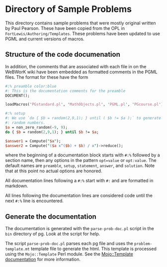 # Directory of Sample Problems

This directory contains sample problems that were mostly original written by Paul Pearson. These have been copied from
the OPL in `FortLewis/Authoring/Templates`. These problems have been updated to use PGML and current versions of macros.

## Structure of the code documenation

In addition, the comments that are associated with each file in on the WeBWorK wiki have been embedded as formatted
comments in the PGML files. The format for these have the form

```perl
#:% preamble color:blue
#: This is the documentation comments for the preamble
DOCUMENT();

loadMacros('PGstandard.pl', 'MathObjects.pl', 'PGML.pl', 'PGcourse.pl');

#:% setup
#: We use `do { $b = random(2,9,1); } until ( $b != $a );` to generate distinct
#: random numbers.
$a = non_zero_random(-9, 9);
do { $b = random(2,9,1); } until $b != $a;

$answer1 = Compute("$a");
$answer2 = Compute("($a x^($b) + $b) / x")->reduce();
```

where the beginning of a documentation block starts with `#:%` followed by a section name, then any options in the
pattern `opt=value` or `opt:value`. The default names are `preamble`, `setup`, `statement`, `answer`, and `solution`.
Note that at this point no actual options are honored.

All documentation lines following a `#:%` start with `#:` and are formatted in markdown.

All lines following the documentation lines are considered code until the next `#:%` line is encountered.

## Generate the documentation

The documentation is generated with the `parse-prob-doc.pl` script in the `bin` directory of pg.  Look at the script for
help.

The script `parse-prob-doc.pl` parses each pg file and uses the `problem-template.mt` template file to generate the
html.  This template is processed using the `Mojo::Template` Perl module.  See the
[Mojo::Template documentation](https://docs.mojolicious.org/Mojo/Template) for more information.
